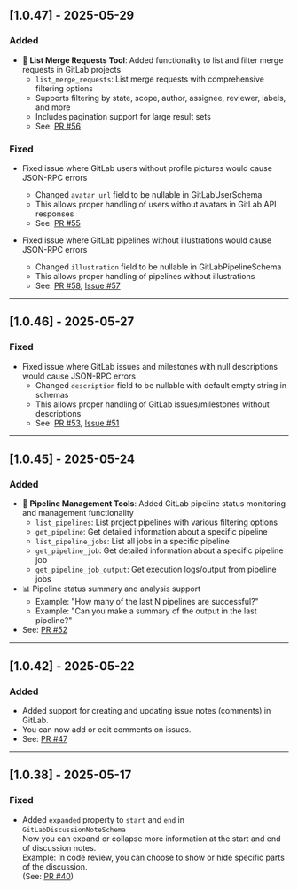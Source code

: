 ## [1.0.47] - 2025-05-29

### Added

- 🔄 **List Merge Requests Tool**: Added functionality to list and filter merge requests in GitLab projects
  - `list_merge_requests`: List merge requests with comprehensive filtering options
  - Supports filtering by state, scope, author, assignee, reviewer, labels, and more
  - Includes pagination support for large result sets
  - See: [PR #56](https://github.com/zereight/gitlab-mcp/pull/56)

### Fixed

- Fixed issue where GitLab users without profile pictures would cause JSON-RPC errors
  - Changed `avatar_url` field to be nullable in GitLabUserSchema
  - This allows proper handling of users without avatars in GitLab API responses
  - See: [PR #55](https://github.com/zereight/gitlab-mcp/pull/55)

- Fixed issue where GitLab pipelines without illustrations would cause JSON-RPC errors
  - Changed `illustration` field to be nullable in GitLabPipelineSchema
  - This allows proper handling of pipelines without illustrations
  - See: [PR #58](https://github.com/zereight/gitlab-mcp/pull/58), [Issue #57](https://github.com/zereight/gitlab-mcp/issues/57)

---

## [1.0.46] - 2025-05-27

### Fixed

- Fixed issue where GitLab issues and milestones with null descriptions would cause JSON-RPC errors
  - Changed `description` field to be nullable with default empty string in schemas
  - This allows proper handling of GitLab issues/milestones without descriptions
  - See: [PR #53](https://github.com/zereight/gitlab-mcp/pull/53), [Issue #51](https://github.com/zereight/gitlab-mcp/issues/51)

---

## [1.0.45] - 2025-05-24

### Added

- 🔄 **Pipeline Management Tools**: Added GitLab pipeline status monitoring and management functionality
  - `list_pipelines`: List project pipelines with various filtering options
  - `get_pipeline`: Get detailed information about a specific pipeline
  - `list_pipeline_jobs`: List all jobs in a specific pipeline
  - `get_pipeline_job`: Get detailed information about a specific pipeline job
  - `get_pipeline_job_output`: Get execution logs/output from pipeline jobs
- 📊 Pipeline status summary and analysis support
  - Example: "How many of the last N pipelines are successful?"
  - Example: "Can you make a summary of the output in the last pipeline?"
- See: [PR #52](https://github.com/zereight/gitlab-mcp/pull/52)

---

## [1.0.42] - 2025-05-22

### Added

- Added support for creating and updating issue notes (comments) in GitLab.
- You can now add or edit comments on issues.
- See: [PR #47](https://github.com/zereight/gitlab-mcp/pull/47)

---

## [1.0.38] - 2025-05-17

### Fixed

- Added `expanded` property to `start` and `end` in `GitLabDiscussionNoteSchema`  
  Now you can expand or collapse more information at the start and end of discussion notes.  
  Example: In code review, you can choose to show or hide specific parts of the discussion.  
  (See: [PR #40](https://github.com/zereight/gitlab-mcp/pull/40))
